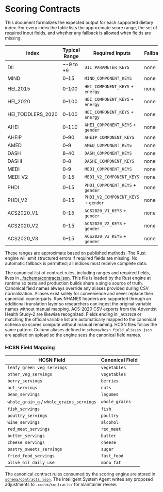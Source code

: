 # Scoring Contracts

This document formalizes the expected output for each supported dietary index. For every index the table lists the approximate score range, the set of required input fields, and whether any fallback is allowed when fields are missing.

| Index | Typical Range | Required Inputs | Fallbacks |
|-------|---------------|-----------------|-----------|
| DII | ~-9 to +9 | `DII_PARAMETER_KEYS` | none |
| MIND | 0–15 | `MIND_COMPONENT_KEYS` | none |
| HEI_2015 | 0–100 | `HEI_COMPONENT_KEYS` + `energy` | none |
| HEI_2020 | 0–100 | `HEI_COMPONENT_KEYS` + `energy` | none |
| HEI_TODDLERS_2020 | 0–100 | `HEI_COMPONENT_KEYS` + `energy` | none |
| AHEI | 0–110 | `AHEI_COMPONENT_KEYS` + `gender` | none |
| AHEIP | 0–90 | `AHEIP_COMPONENT_KEYS` | none |
| AMED | 0–9 | `AMED_COMPONENT_KEYS` | none |
| DASH | 8–40 | `DASH_COMPONENT_KEYS` | none |
| DASHI | 0–8 | `DASHI_COMPONENT_KEYS` | none |
| MEDI | 0–9 | `MEDI_COMPONENT_KEYS` | none |
| MEDI_V2 | 0–15 | `MEDI_V2_COMPONENT_KEYS` | none |
| PHDI | 0–15 | `PHDI_COMPONENT_KEYS` + `gender` | none |
| PHDI_V2 | 0–15 | `PHDI_V2_COMPONENT_KEYS` + `gender` | none |
| ACS2020_V1 | 0–15 | `ACS2020_V1_KEYS` + `gender` | none |
| ACS2020_V2 | 0–15 | `ACS2020_V2_KEYS` + `gender` | none |
| ACS2020_V3 | 0–15 | `ACS2020_V3_KEYS` + `gender` | none |

These ranges are approximate based on published methods. The Rust engine will emit structured errors if required fields are missing. No automatic fallback is permitted; all indices must receive complete data.

The canonical list of contract rules, including ranges and required fields, lives in [../schema/contracts.json](../schema/contracts.json). This file is loaded by the Rust engine at runtime so tests and production builds share a single source of truth.
Canonical field names always override any aliases provided during CSV normalization. Aliases exist solely for convenience and never replace their canonical counterparts.
Raw NHANES headers are supported through an additional translation layer so researchers can ingest the original variable names without manual mapping.
ACS-2020 CSV exports from the Adventist Health Study-2 are likewise recognized. Fields ending in `_ACS2020` or matching the official variable list are automatically mapped to the canonical schema so scores compute without manual renaming.
HCSN files follow the same pattern. Column aliases defined in `schema/hcsn_field_aliases.json` are applied on upload so the engine sees the canonical field names.

### HCSN Field Mapping

| HCSN Field | Canonical Field |
|------------|-----------------|
| `leafy_green_veg_servings` | `vegetables` |
| `other_veg_servings` | `vegetables` |
| `berry_servings` | `berries` |
| `nut_servings` | `nuts` |
| `bean_servings` | `legumes` |
| `whole_grain_g` / `whole_grains_servings` | `whole_grains` |
| `fish_servings` | `fish` |
| `poultry_servings` | `poultry` |
| `wine_servings` | `alcohol` |
| `red_meat_servings` | `red_meat` |
| `butter_servings` | `butter` |
| `cheese_servings` | `cheese` |
| `pastry_sweets_servings` | `sugar` |
| `fried_food_servings` | `fast_food` |
| `olive_oil_daily_use` | `mono_fat` |

The canonical contract rules consumed by the scoring engine are stored in
[`schema/contracts.json`](../schema/contracts.json). The Intelligent
System Agent writes any proposed adjustments to `.codex/contracts/` for
maintainer review.
